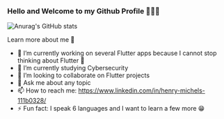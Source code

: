### Hello and Welcome to my Github Profile 👨🏻‍💻

<!--
**hwebservices/hwebservices** is a ✨ _special_ ✨ repository because its `README.md` (this file) appears on your GitHub profile.
-->

![Anurag's GitHub stats](https://github-readme-stats.vercel.app/api?username=hwebservices&show_icons=true&theme=merko&count_private=trues&how_icons=true)

Learn more about me 💙

- 🔭 I’m currently working on several Flutter apps because I cannot stop thinking about Flutter 💙
- 🌱 I’m currently studying Cybersecurity
- 👯 I’m looking to collaborate on Flutter projects
- 💬 Ask me about any topic
- 📫 How to reach me: https://www.linkedin.com/in/henry-michels-111b0328/
- ⚡ Fun fact: I speak 6 languages and I want to learn a few more 😁

